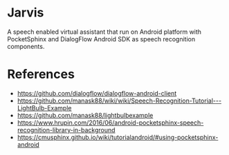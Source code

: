 # Jarvis
A speech enabled virtual assistant that run on Android platform with PocketSphinx and DialogFlow Android SDK as 
speech recognition components.

# References
- https://github.com/dialogflow/dialogflow-android-client
- https://github.com/manask88/wiki/wiki/Speech-Recognition-Tutorial---LightBulb-Example
- https://github.com/manask88/lightbulbexample
- https://www.hrupin.com/2016/06/android-pocketsphinx-speech-recognition-library-in-background
- https://cmusphinx.github.io/wiki/tutorialandroid/#using-pocketsphinx-android
